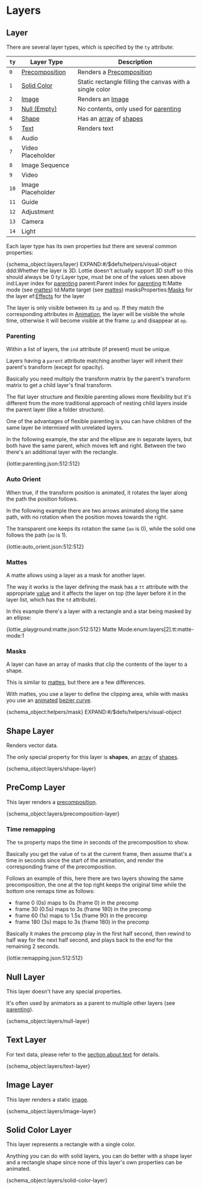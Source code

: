 # Layers

## Layer

There are several layer types, which is specified by the `ty` attribute:

|`ty`| Layer Type                       | Description                                                                                   |
|----|----------------------------------|-----------------------------------------------------------------------------------------------|
|`0` |[Precomposition](#precomp-layer)  |Renders a [Precomposition](assets.md#precomposition)                                           |
|`1` |[Solid Color](#solid-color-layer) |Static rectangle filling the canvas with a single color                                        |
|`2` |[Image](#image-layer)             |Renders an [Image](assets.md#image)                                                            |
|`3` |[Null (Empty)](#null-layer)       |No contents, only used for [parenting](#parenting)                                             |
|`4` |[Shape](#shape-layer)             |Has an [array](concepts.md#lists-of-layers-and-shapes) of [shapes](shapes.md#shape-element)    |
|`5` |[Text](#text-layer)               |Renders text                                                                                   |
|`6` |Audio                             |                                                                                               |
|`7` |Video Placeholder                 |                                                                                               |
|`8` |Image Sequence                    |                                                                                               |
|`9` |Video                             |                                                                                               |
|`10`|Image Placeholder                 |                                                                                               |
|`11`|Guide                             |                                                                                               |
|`12`|Adjustment                        |                                                                                               |
|`13`|Camera                            |                                                                                               |
|`14`|Light                             |                                                                                               |

Each layer type has its own properties but there are several common properties:

{schema_object:layers/layer}
EXPAND:#/$defs/helpers/visual-object
ddd:Whether the layer is 3D. Lottie doesn't actually support 3D stuff so this should always be 0
ty:Layer type, must be one of the values seen above
ind:Layer index for [parenting](#parenting)
parent:Parent index for [parenting](#parenting)
tt:Matte mode (see [mattes](#mattes))
td:Matte target (see [mattes](#mattes))
masksProperties:[Masks](#masks) for the layer
ef:[Effects](effects.md) for the layer


The layer is only visible between its `ip` and `op`.
If they match the corresponding attributes in [Animation](animation.md), the layer
will be visible the whole time, otherwise it will become visible at the frame `ip`
and disappear at `op`.


### Parenting

Within a list of layers, the `ind` attribute (if present) must be unique.

Layers having a `parent` attribute matching another layer will inherit their
parent's transform (except for opacity).

Basically you need multiply the transform matrix by the parent's transform matrix
to get a child layer's final transform.

The flat layer structure and flexible parenting allows more flexibility but it's
different from the more traditional approach of nesting child layers inside the
parent layer (like a folder structure).

One of the advantages of flexible parenting is you can have children of the same
layer be intermixed with unrelated layers.

In the following example, the star and the ellipse are in separate layers,
but both have the same parent, which moves left and right.
Between the two there's an additional layer with the rectangle.

{lottie:parenting.json:512:512}

### Auto Orient

When true, if the transform position is animated, it rotates the layer along the
path the position follows.

In the following example there are two arrows animated along the same path,
with no rotation when the position moves towards the right.

The transparent one keeps its rotation the same (`ao` is 0), while the solid one
follows the path (`ao` is 1).

{lottie:auto_orient.json:512:512}

### Mattes

A matte allows using a layer as a mask for another layer.

The way it works is the layer defining the mask has a `tt` attribute with the
appropriate [value](constants.md#mattemode)
and it affects the layer on top (the layer before it in the layer list, which has the `td` attribute).

In this example there's a layer with a rectangle and a star being masked by an ellipse:

{lottie_playground:matte.json:512:512}
Matte Mode:enum:layers[2].tt:matte-mode:1



### Masks

A layer can have an array of masks that clip the contents of the layer to a shape.

This is similar to [mattes](#mattes), but there are a few differences.

With mattes, you use a layer to define the clipping area, while with masks
you use an [animated](concepts.md#animated-property) [bezier curve](concepts.md#bezier).

{schema_object:helpers/mask}
EXPAND:#/$defs/helpers/visual-object



## Shape Layer

Renders vector data.

The only special property for this layer is **shapes**, an [array](concepts.md#lists-of-layers-and-shapes) of [shapes](shapes.md#shape-element).

{schema_object:layers/shape-layer}

## PreComp Layer

This layer renders a [precomposition](assets.md#precomposition).

{schema_object:layers/precomposition-layer}

### Time remapping

The `tm` property maps the time in seconds of the precomposition to show.

Basically you get the value of `tm` at the current frame, then assume that's
a time in seconds since the start of the animation, and render the corresponding
frame of the precomposition.

Follows an example of this, here there are two layers showing the same
precomposition, the one at the top right keeps the original time while the bottom
one remaps time as follows:

* frame 0 (0s) maps to 0s (frame 0) in the precomp
* frame 30 (0.5s) maps to 3s (frame 180) in the precomp
* frame 60 (1s) maps to 1.5s (frame 90) in the precomp
* frame 180 (3s) maps to 3s (frame 180) in the precomp

Basically it makes the precomp play in the first half second, then rewind
to half way for the next half second, and plays back to the end for the remaining
2 seconds.

{lottie:remapping.json:512:512}


## Null Layer

This layer doesn't have any special properties.

It's often used by animators as a parent to multiple other layers (see [parenting](#parenting)).

{schema_object:layers/null-layer}

## Text Layer

For text data, please refer to the [section about text](text.md) for details.

{schema_object:layers/text-layer}

## Image Layer

This layer renders a static [image](assets.md#image).

{schema_object:layers/image-layer}

## Solid Color Layer

This layer represents a rectangle with a single color.

Anything you can do with solid layers, you can do better with a shape layer
and a rectangle shape since none of this layer's own properties can be animated.

{schema_object:layers/solid-color-layer}

